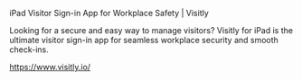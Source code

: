 iPad Visitor Sign-in App for Workplace Safety | Visitly

Looking for a secure and easy way to manage visitors? Visitly for iPad is the ultimate visitor sign-in app for seamless workplace security and smooth check-ins.

https://www.visitly.io/

